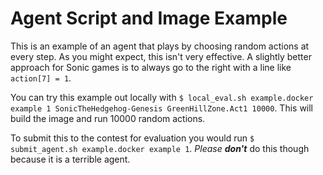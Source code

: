 # Agent Script and Image Example #
This is an example of an agent that plays by choosing random actions
at every step. As you might expect, this isn't very effective. A
slightly better approach for Sonic games is to always go to the right
with a line like `action[7] = 1`.

You can try this example out locally with
`$ local_eval.sh example.docker example 1 SonicTheHedgehog-Genesis GreenHillZone.Act1 10000`.
This will build the image and run 10000 random actions.

To submit this to the contest for evaluation you would run
`$ submit_agent.sh example.docker example 1`. _Please **don't**_ do
this though because it is a terrible agent.
